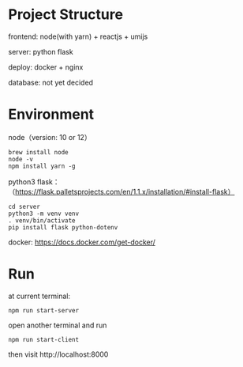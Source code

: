 # Project Structure

frontend: node(with yarn) + reactjs + umijs

server: python flask

deploy: docker + nginx

database: not yet decided


# Environment

node（version: 10 or 12）

```
brew install node
node -v
npm install yarn -g
```

python3 flask： （https://flask.palletsprojects.com/en/1.1.x/installation/#install-flask）

```
cd server
python3 -m venv venv
. venv/bin/activate
pip install flask python-dotenv
```

docker: https://docs.docker.com/get-docker/

# Run

at current terminal:

```
npm run start-server
```

open another terminal and run 

```
npm run start-client
```

then visit http://localhost:8000
